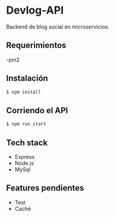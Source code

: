 # Devlog-API
Backend de blog social en microservicios.
## Requerimientos
-pm2
## Instalación
```bash
$ npm install
```
## Corriendo el API
```bash
$ npm run start
```
## Tech stack
 - Express
 - Node.js
 - MySql
## Features pendientes
 - Test
 - Caché
